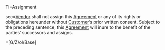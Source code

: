 Ti=Assignment

sec=<a href='#Def.Vendor.sec' class='definedterm'>Vendor</a> shall not assign this <a href='#Def.Agreement.sec' class='definedterm'>Agreement</a> or any of its rights or obligations hereunder without <a href='#Def.Customer.sec' class='definedterm'>Customer</a>’s prior written consent. Subject to the preceding sentence, this <a href='#Def.Agreement.sec' class='definedterm'>Agreement</a> will inure to the benefit of the parties’ successors and assigns.

=[G/Z/ol/Base]
